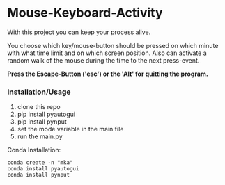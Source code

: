 # Mouse-Keyboard-Activity

With this project you can keep your process alive.

You choose which key/mouse-button should be pressed on which minute with what time limit and on which screen position. Also can activate a random walk of the mouse during the time to the next press-event.

**Press the Escape-Button ('esc') or the 'Alt' for quitting the program.**



### Installation/Usage

1. clone this repo
2. pip install pyautogui
3. pip install pynput
4. set the mode variable in the main file
5. run the main.py

Conda Installation:
```terminal
conda create -n "mka"
conda install pyautogui
conda install pynput
```



